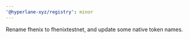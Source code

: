 ```yaml
---
'@hyperlane-xyz/registry': minor
---
```


Rename fhenix to fhenixtestnet, and update some native token names.
